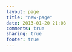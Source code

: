 ```yaml
---
layout: page
title: "new-page"
date: 2013-01-20 21:08
comments: true
sharing: true
footer: true
---
```

